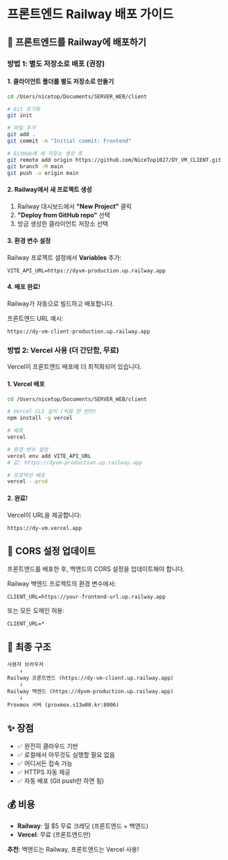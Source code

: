 # 프론트엔드 Railway 배포 가이드

## 🚀 프론트엔드를 Railway에 배포하기

### 방법 1: 별도 저장소로 배포 (권장)

#### 1. 클라이언트 폴더를 별도 저장소로 만들기

```bash
cd /Users/nicetop/Documents/SERVER_WEB/client

# Git 초기화
git init

# 파일 추가
git add .
git commit -m "Initial commit: Frontend"

# GitHub에 새 저장소 생성 후
git remote add origin https://github.com/NiceTop1027/DY_VM_CLIENT.git
git branch -M main
git push -u origin main
```

#### 2. Railway에서 새 프로젝트 생성

1. Railway 대시보드에서 **"New Project"** 클릭
2. **"Deploy from GitHub repo"** 선택
3. 방금 생성한 클라이언트 저장소 선택

#### 3. 환경 변수 설정

Railway 프로젝트 설정에서 **Variables** 추가:

```env
VITE_API_URL=https://dyvm-production.up.railway.app
```

#### 4. 배포 완료!

Railway가 자동으로 빌드하고 배포합니다.

프론트엔드 URL 예시:
```
https://dy-vm-client-production.up.railway.app
```

### 방법 2: Vercel 사용 (더 간단함, 무료)

Vercel이 프론트엔드 배포에 더 최적화되어 있습니다.

#### 1. Vercel 배포

```bash
cd /Users/nicetop/Documents/SERVER_WEB/client

# Vercel CLI 설치 (처음 한 번만)
npm install -g vercel

# 배포
vercel

# 환경 변수 설정
vercel env add VITE_API_URL
# 값: https://dyvm-production.up.railway.app

# 프로덕션 배포
vercel --prod
```

#### 2. 완료!

Vercel이 URL을 제공합니다:
```
https://dy-vm.vercel.app
```

## 🔧 CORS 설정 업데이트

프론트엔드를 배포한 후, 백엔드의 CORS 설정을 업데이트해야 합니다.

Railway 백엔드 프로젝트의 환경 변수에서:

```env
CLIENT_URL=https://your-frontend-url.up.railway.app
```

또는 모든 도메인 허용:

```env
CLIENT_URL=*
```

## 📱 최종 구조

```
사용자 브라우저
    ↓
Railway 프론트엔드 (https://dy-vm-client.up.railway.app)
    ↓
Railway 백엔드 (https://dyvm-production.up.railway.app)
    ↓
Proxmox 서버 (proxmox.s13w00.kr:8006)
```

## ✨ 장점

- ✅ 완전히 클라우드 기반
- ✅ 로컬에서 아무것도 실행할 필요 없음
- ✅ 어디서든 접속 가능
- ✅ HTTPS 자동 제공
- ✅ 자동 배포 (Git push만 하면 됨)

## 💰 비용

- **Railway**: 월 $5 무료 크레딧 (프론트엔드 + 백엔드)
- **Vercel**: 무료 (프론트엔드만)

**추천**: 백엔드는 Railway, 프론트엔드는 Vercel 사용!

